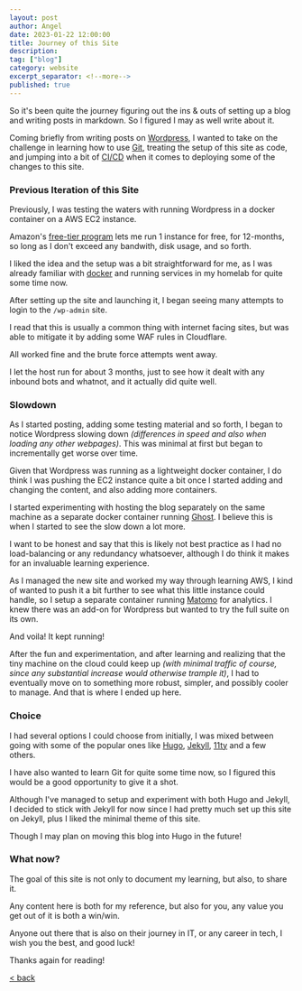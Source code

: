 ```yaml
---
layout: post
author: Angel
date: 2023-01-22 12:00:00
title: Journey of this Site
description:
tag: ["blog"] 
category: website
excerpt_separator: <!--more-->
published: true
---
```


So it's been quite the journey figuring out the ins & outs of setting up a blog and writing posts in markdown.
So I figured I may as well write about it. <!--more--> 

Coming briefly from writing posts on [Wordpress](https://wordpress.com/), I wanted to take on the challenge in learning how to use [Git](https://git-scm.com/), treating the setup of this site as code, and jumping into a bit of [CI/CD](https://www.redhat.com/en/topics/devops/what-is-ci-cd) when it comes to deploying some of the changes to this site. 

### Previous Iteration of this Site

Previously, I was testing the waters with running Wordpress in a docker container on a AWS EC2 instance.

Amazon's [free-tier program](https://aws.amazon.com/free/) lets me run 1 instance for free, for 12-months, so long as I don't exceed any bandwith, disk usage, and so forth.

I liked the idea and the setup was a bit straightforward for me, as I was already familiar with [docker](https://www.docker.com/) and running services in my homelab for quite some time now.

After setting up the site and launching it, I began seeing many attempts to login to the ```/wp-admin``` site.

I read that this is usually a common thing with internet facing sites, but was able to mitigate it by adding some WAF rules in Cloudflare.

All worked fine and the brute force attempts went away.

I let the host run for about 3 months, just to see how it dealt with any inbound bots and whatnot, and it actually did quite well.

### Slowdown

As I started posting, adding some testing material and so forth, I began to notice Wordpress slowing down _(differences in speed and also when loading any other webpages)_. This was minimal at first but began to incrementally get worse over time. 

Given that Wordpress was running as a lightweight docker container, I do think I was pushing the EC2 instance quite a bit once I started adding and changing the content, and also adding more containers.

I started experimenting with hosting the blog separately on the same machine as a separate docker container running [Ghost](https://ghost.org/). I believe this is when I started to see the slow down a lot more. 

I want to be honest and say that this is likely not best practice as I had no load-balancing or any redundancy whatsoever, although I do think it makes for an invaluable learning experience.

As I managed the new site and worked my way through learning AWS, I kind of wanted to push it a bit further to see what this little instance could handle, so I setup a separate container running [Matomo](https://matomo.org/) for analytics. I knew there was an add-on for Wordpress but wanted to try the full suite on its own.

And voila! It kept running!

After the fun and experimentation, and after learning and realizing that the tiny machine on the cloud could keep up _(with minimal traffic of course, since any substantial increase would otherwise trample it)_, I had to eventually move on to something more robust, simpler, and possibly cooler to manage. And that is where I ended up here.

### Choice
I had several options I could choose from initially, I was mixed between going with some of the popular ones like [Hugo](https://gohugo.io/), [Jekyll](https://jekyllrb.com/), [11ty](https://www.11ty.dev/) and a few others. 

I have also wanted to learn Git for quite some time now, so I figured this would be a good opportunity to give it a shot.

Although I've managed to setup and experiment with both Hugo and Jekyll, I decided to stick with Jekyll for now since I had pretty much set up this site on Jekyll, plus I liked the minimal theme of this site.

Though I may plan on moving this blog into Hugo in the future!

### What now?

The goal of this site is not only to document my learning, but also, to share it. 

Any content here is both for my reference, but also for you, any value you get out of it is both a win/win. 

Anyone out there that is also on their journey in IT, or any career in tech, I wish you the best, and good luck!

Thanks again for reading!

[ < back ](/blog)